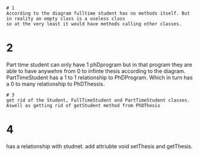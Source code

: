 ```
# 1
According to the diagram fulltime student has no methods itself. But in reality an empty class is a useless class
so at the very least it would have methods calling other classes.
``````
# 2
Part time student can only have 1 phDprogram but in that program they are able to have
anywehre from 0 to infinte thesis according to the diagram. 
PartTimeStudent has a 1 to 1 relationship to PhDProgram. Which in turn has a 0 to many relationship to PhDThessis.
``````
# 3
get rid of the Student, FullTimeStudent and PartTimeStudent classes. Aswell as getting rid of getStudent method from PhDThesis
``````
# 4
has a relationship with studnet. add attriubte void setThesis and getThesis.
```